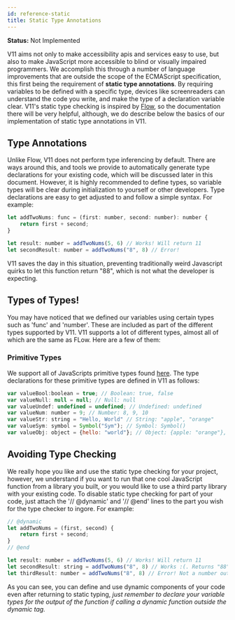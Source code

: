 ```yaml
---
id: reference-static
title: Static Type Annotations
---
```


**Status:** Not Implemented

V11 aims not only to make accessibility apis and services easy to use, but also to make JavaScript more accessible to blind or visually impaired programmers. We accomplish this through a number of language improvements that are outside the scope of the ECMAScript specification, this first being the requirement of **static type annotations**. By requiring variables to be defined with a specific type, devices like screenreaders can understand the code you write, and make the type of a declaration variable clear. V11's static type checking is inspired by [Flow](https://flow.org/), so the documentation there will be very helpful, although, we do describe below the basics of our implementation of static type annotations in V11.

## Type Annotations

Unlike Flow, V11 does not perform type inferencing by default. There are ways around this, and tools we provide to automatically generate type declarations for your existing code,  which will be discussed later in this document. However, it is highly recommended to define types, so variable types will be clear during initialization to yourself or other developers. Type declarations are easy to get adjusted to and follow a simple syntax. For example:

```javascript
let addTwoNums: func = (first: number, second: number): number {
    return first + second;
}

let result: number = addTwoNums(5, 6) // Works! Will return 11
let secondResult: number = addTwoNums("8", 8) // Error!
```

V11 saves the day in this situation, preventing traditionally weird Javascript quirks to let this function return "88", which is not what the developer is expecting.

## Types of Types!

You may have noticed that we defined our variables using certain types such as 'func' and 'number'. These are included as part of the different types supported by V11. V11 supports a lot of different types, almost all of which are the same as FLow. Here are a few of them:

### Primitive Types

We support all of JavaScripts primitive types found [here](https://developer.mozilla.org/en-US/docs/Web/JavaScript/Data_structures). The type declarations for these primitive types are defined in V11 as follows:

```javascript
var valueBool:boolean = true; // Boolean: true, false
var valueNull: null = null; // Null: null
var valueUndef: undefined = undefined; // Undefined: undefined
var valueNum: number = 9; // Number: 8, 9, 10
var valueStr: string = "Hello, World" // String: "apple", "orange"
var valueSym: symbol = Symbol("Sym"); // Symbol: Symbol()
var valueObj: object = {hello: "world"}; // Object: {apple: "orange"}, Object()
```

## Avoiding Type Checking

We really hope you like and use the static type checking for your project, however, we understand if you want to run that one cool JavaScript function from a library you built, or you would like to use a third party library with your existing code. To disable static type checking for part of your code, just attach the '// @dynamic' and '// @end' lines to the part you wish for the type checker to ingore. For example:

```javascript
// @dynamic
let addTwoNums = (first, second) {
    return first + second;
}
// @end

let result: number = addTwoNums(5, 6) // Works! Will return 11
let secondResult: string = addTwoNums("8", 8) // Works :(. Returns "88"
let thirdResult: number = addTwoNums("8", 8) // Error! Not a number output
```

As you can see, you can define and use dynamic components of your code even after returning to static typing, _just remember to declare your variable types for the output of the function if calling a dynamic function outside the dynamic tag._
